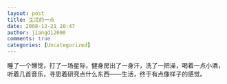 ```yaml
---
layout: post
title: 生活的一点
date: 2008-12-21 20:47
author: jiangdi2000
comments: true
categories: [Uncategorized]
---
```

<div id="msgcns!C840C88DA912213B!1296" class="bvMsg"> 睡了一个懒觉，打了一场星际，健身房出了一身汗，洗了一把澡，喝着一点小酒，听着几首音乐，寻思着研究点什么东西——生活，终于有点像样子的感觉。</div>
